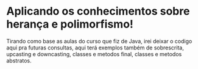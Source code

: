 # Aplicando os conhecimentos sobre herança e polimorfismo!

Tirando como base as aulas do curso que fiz de Java, irei deixar o codigo aqui pra futuras consultas, aqui terá exemplos também de sobrescrita, upcasting e downcasting, classes e metodos final, classes e metodos abstratos.
